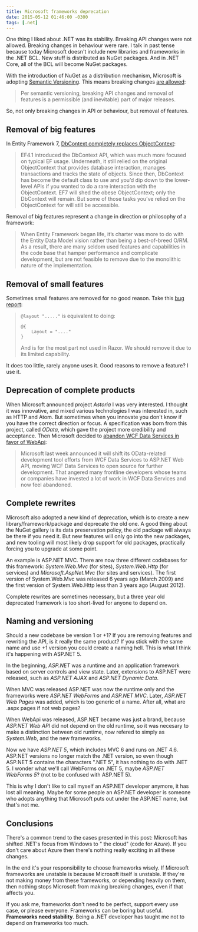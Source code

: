 ```yaml
---
title: Microsoft frameworks deprecation
date: 2015-05-12 01:46:00 -0300
tags: [.net]
---
```


One thing I liked about .NET was its stability. Breaking API changes were not allowed. Breaking changes in behaviour were rare. I talk in past tense because today Microsoft doesn't include new libraries and frameworks in the .NET BCL. New stuff is distributed as NuGet packages. And in .NET Core, all of the BCL will become NuGet packages.

With the introduction of NuGet as a distribution mechanism, Microsoft is adopting [Semantic Versioning][1]. This means breaking changes [are allowed][2]:

> Per semantic versioning, breaking API changes and removal of features is a permissible (and inevitable) part of major releases.

So, not only breaking changes in API or behaviour, but removal of features.

## Removal of big features

In Entity Framework 7, [DbContext completely replaces ObjectContext][3]:

> EF4.1 introduced the DbContext API, which was much more focused on typical EF usage. Underneath, it still relied on the original ObjectContext that provides database interaction, manages transactions and tracks the state of objects. Since then, DbContext has become the default class to use and you’d dip down to the lower-level APIs if you wanted to do a rare interaction with the ObjectContext. EF7 will shed the obese ObjectContext; only the DbContext will remain. But some of those tasks you’ve relied on the ObjectContext for will still be accessible.

Removal of big features represent a change in direction or philosophy of a framework:

> When Entity Framework began life, it’s charter was more to do with the Entity Data Model vision rather than being a best-of-breed O/RM. As a result, there are many seldom used features and capabilities in the code base that hamper performance and complicate development, but are not feasible to remove due to the monolithic nature of the implementation.

## Removal of small features

Sometimes small features are removed for no good reason. Take this [bug report][4]:

> `@layout "....."` is equivalent to doing:
>
> ```text
> @{
>     Layout = "...."
> }
> ```
>
> And is for the most part not used in Razor. We should remove it due to its limited capability.

It does too little, rarely anyone uses it. Good reasons to remove a feature? I use it.

## Deprecation of complete products

When Microsoft announced project *Astoria* I was very interested. I thought it was innovative, and mixed various technologies I was interested in, such as HTTP and Atom. But sometimes when you innovate you don't know if you have the correct direction or focus. A specification was born from this project, called *OData*, which gave the project more credibility and acceptance. Then Microsoft decided to [abandon WCF Data Services in favor of WebApi][5]:

> Microsoft last week announced it will shift its OData-related development tool efforts from WCF Data Services to ASP.NET Web API, moving WCF Data Services to open source for further development. That angered many frontline developers whose teams or companies have invested a lot of work in WCF Data Services and now feel abandoned.

## Complete rewrites

Microsoft also adopted a new kind of deprecation, which is to create a new library/framework/package and deprecate the old one. A good thing about the NuGet gallery is its data preservation policy, the old package will always be there if you need it. But new features will only go into the new packages, and new tooling will most likely drop support for old packages, practically forcing you to upgrade at some point.

An example is ASP.NET MVC. There are now three different codebases for this framework: *System.Web.Mvc* (for sites), *System.Web.Http* (for services) and *Microsoft.AspNet.Mvc* (for sites and services). The first version of System.Web.Mvc was released 6 years ago (March 2009) and the first version of System.Web.Http less than 3 years ago (August 2012).

Complete rewrites are sometimes necessary, but a three year old deprecated framework is too short-lived for anyone to depend on.

## Naming and versioning

Should a new codebase be version 1 or +1? If you are removing features and rewriting the API, is it really the same product? If you stick with the same name and use +1 version you could create a naming hell. This is what I think it's happening with ASP.NET 5.

In the beginning, *ASP.NET* was a runtime and an application framework based on server controls and view state. Later, extensions to ASP.NET were released, such as *ASP.NET AJAX* and *ASP.NET Dynamic Data*.

When MVC was released ASP.NET was now the runtime only and the frameworks were *ASP.NET WebForms* and *ASP.NET MVC*. Later, *ASP.NET Web Pages* was added, which is too generic of a name. After all, what are .aspx pages if not web pages?

When WebApi was released, ASP.NET became was just a brand, because *ASP.NET Web API* did not depend on the old runtime, so it was necesary to make a distinction between old runtime, now refered to simply as *System.Web*, and the new frameworks.

Now we have *ASP.NET 5*, which includes MVC 6 and runs on .NET 4.6. ASP.NET versions no longer match the .NET version, so even though ASP.NET 5 contains the characters ".NET 5", it has nothing to do with .NET 5. I wonder what we'll call WebForms on .NET 5, maybe *ASP.NET WebForms 5*? (not to be confused with ASP.NET 5).

This is why I don't like to call myself an ASP.NET developer anymore, it has lost all meaning. Maybe for some people an ASP.NET developer is someone who adopts anything that Microsoft puts out under the ASP.NET name, but that's not me.

## Conclusions

There's a common trend to the cases presented in this post: Microsoft has shifted .NET's focus from Windows to " the cloud" (code for *Azure*). If you don't care about Azure then there's nothing really exciting in all these changes.

In the end it's your responsibility to choose frameworks wisely. If Microsoft frameworks are unstable is because Microsoft itself is unstable. If they're not making money from these frameworks, or depending heavily on them, then nothing stops Microsoft from making breaking changes, even if that affects you.

If you ask me, frameworks don't need to be perfect, support every use case, or please everyone. Frameworks can be boring but useful. **Frameworks need stability**. Being a .NET developer has taught me not to depend on frameworks too much.

[1]: http://semver.org/
[2]: http://blogs.msdn.com/b/adonet/archive/2014/10/27/ef7-v1-or-v7.aspx
[3]: https://msdn.microsoft.com/en-us/magazine/dn890367.aspx
[4]: https://github.com/aspnet/Razor/issues/359
[5]: https://visualstudiomagazine.com/blogs/data-driver/2014/04/wcf-data-services-and-odata.aspx
